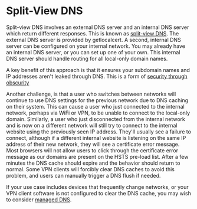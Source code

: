 # Split-View DNS

Split-view DNS involves an external DNS server and an internal DNS server which return different responses.
This is known as [split-view DNS](https://en.wikipedia.org/wiki/Split-view_DNS).
The external DNS server is provided by getlocalcert.
A second, internal DNS server can be configured on your internal network.
You may already have an internal DNS server, or you can set up one of your own.
This internal DNS server should handle routing for all local-only domain names.

A key benefit of this approach is that it ensures your subdomain names and IP addresses aren't leaked through DNS.
This is a form of [security through obscurity](https://en.wikipedia.org/wiki/Security_through_obscurity)

Another challenge, is that a user who switches between networks will continue to use DNS settings for the previous network due to DNS caching on their system.
This can cause a user who just connected to the internal network, perhaps via WiFi or VPN, to be unable to connect to the local-only domain.
Similarly, a user who just disconnected from the internal network and is now on a different network will still try to connect to the internal website using the previously seen IP address.
They'll usually see a failure to connect, although if a different internal website is listening on the same IP address of their new network, they will see a certificate error message.
Most browsers will not allow users to click through the certificate error message as our domains are present on the HSTS pre-load list.
After a few minutes the DNS cache should expire and the behavior should return to normal.
Some VPN clients will forcibly clear DNS caches to avoid this problem, and users can manually trigger a DNS flush if needed.

If your use case includes devices that frequently change networks, or your VPN client software is not configured to clear the DNS cache, you may wish to consider [managed DNS](/dns/managed/).

